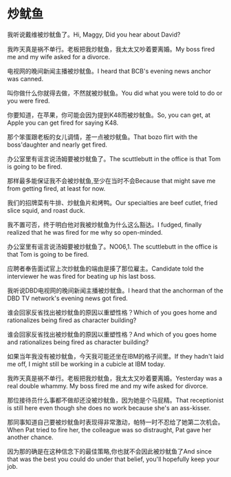 # 炒鱿鱼

<p><span class="chinese">我听说戴维被炒鱿鱼了。</span><span class="english">Hi, Maggy, Did you hear about David?</span></p>

<p><span class="chinese">我昨天真是祸不单行。老板把我炒鱿鱼，我太太又吵着要离婚。</span><span class="english">My boss fired me and my wife asked for a divorce.</span></p>

<p><span class="chinese">电视网的晚间新闻主播被炒鱿鱼。</span><span class="english">I heard that BCB's evening news anchor was canned.</span></p>

<p><span class="chinese">叫你做什么你就得去做，不然就被炒鱿鱼。</span><span class="english">You did what you were told to do or you were fired.</span></p>

<p><span class="chinese">你要知道，在苹果，你可能会因为提到K48而被炒鱿鱼。</span><span class="english">So, you can get, at Apple you can get fired for saying K48.</span></p>

<p><span class="chinese">那个笨蛋跟老板的女儿调情，差一点被炒鱿鱼。</span><span class="english">That bozo flirt with the boss'daughter and nearly get fired.</span></p>

<p><span class="chinese">办公室里有谣言说汤姆要被炒鱿鱼了。</span><span class="english">The scuttlebutt in the office is that Tom is going to be fired.</span></p>

<p><span class="chinese">那样最多能保证我不会被炒鱿鱼,至少在当时不会</span><span class="english">Because that might save me from getting fired, at least for now.</span></p>

<p><span class="chinese">我们的招牌菜有牛排、炒鱿鱼片和烤鸭。</span><span class="english">Our specialties are beef cutlet, fried slice squid, and roast duck.</span></p>

<p><span class="chinese">我不置可否，终于明白他对我被炒鱿鱼为什么这么豁达。</span><span class="english">I fudged, finally realized that he was fired for me why so open-minded.</span></p>

<p><span class="chinese">办公室里有谣言说汤姆要被炒鱿鱼了。</span><span class="english">NO06,1. The scuttlebutt in the office is that Tom is going to be fired.</span></p>

<p><span class="chinese">应聘者奉告面试官上次炒鱿鱼的端由是揍了那位雇主。</span><span class="english">Candidate told the interviewer he was fired for beating up his last boss.</span></p>

<p><span class="chinese">我听说DBD电视网的晚间新闻主播被炒鱿鱼。</span><span class="english">I heard that the anchorman of the DBD TV network's evening news got fired.</span></p>

<p><span class="chinese">谁会回家反省找出被炒鱿鱼的原因以重塑性格？</span><span class="english">Which of you goes home and rationalizes being fired as character building?</span></p>

<p><span class="chinese">谁会回家反省找出被炒鱿鱼的原因以重塑性格？</span><span class="english">And which of you goes home and rationalizes being fired as character building?</span></p>

<p><span class="chinese">如果当年我没有被炒鱿鱼，今天我可能还坐在IBM的格子间里。</span><span class="english">If they hadn't laid me off, I might still be working in a cubicle at IBM today.</span></p>

<p><span class="chinese">我昨天真是祸不单行。老板把我炒鱿鱼，我太太又吵着要离婚。</span><span class="english">Yesterday was a real double whammy. My boss fired me and my wife asked for divorce.</span></p>

<p><span class="chinese">那位接待员什么事都不做却还没被炒鱿鱼，因为她是个马屁精。</span><span class="english">That receptionist is still here even though she does no work because she's an ass-kisser.</span></p>

<p><span class="chinese">那同事知道自己要被炒鱿鱼时表现得非常激动，帕特一时不忍给了她第二次机会。</span><span class="english">When Pat tried to fire her, the colleague was so distraught, Pat gave her another chance.</span></p>

<p><span class="chinese">因为那的确是在这种信念下的最佳策略,你也就不会因此被炒鱿鱼了</span><span class="english">And since that was the best you could do under that belief, you'll hopefully keep your job.</span></p>

